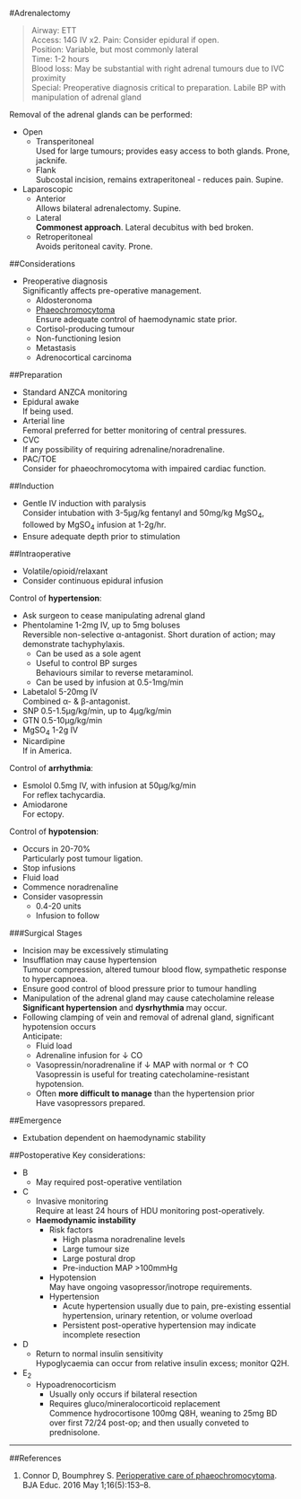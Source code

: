 #Adrenalectomy

>Airway: ETT <br>
>Access: 14G IV x2.
>Pain: Consider epidural if open. <br>
>Position: Variable, but most commonly lateral <br>
>Time: 1-2 hours <br>
>Blood loss: May be substantial with right adrenal tumours due to IVC proximity <br>
>Special: Preoperative diagnosis critical to preparation. Labile BP with manipulation of adrenal gland <br>

Removal of the adrenal glands can be performed:
* Open
	* Transperitoneal  
	Used for large tumours; provides easy access to both glands. Prone, jacknife.
	* Flank  
	Subcostal incision, remains extraperitoneal - reduces pain. Supine.
* Laparoscopic
	* Anterior  
	Allows bilateral adrenalectomy. Supine.
	* Lateral  
	**Commonest approach**. Lateral decubitus with bed broken.
	* Retroperitoneal  
	Avoids peritoneal cavity. Prone.


##Considerations
* Preoperative diagnosis  
Significantly affects pre-operative management.
	* Aldosteronoma
	* [Phaeochromocytoma](/disease/endo/phaeo.md#mx)  
	Ensure adequate control of haemodynamic state prior.
	* Cortisol-producing tumour
	* Non-functioning lesion
	* Metastasis
	* Adrenocortical carcinoma


##Preparation
* Standard ANZCA monitoring
* Epidural awake  
If being used.
* Arterial line  
Femoral preferred for better monitoring of central pressures.
* CVC  
If any possibility of requiring adrenaline/noradrenaline.
* PAC/TOE  
Consider for phaeochromocytoma with impaired cardiac function.


##Induction
* Gentle IV induction with paralysis  
Consider intubation with 3-5μg/kg fentanyl and 50mg/kg MgSO<sub>4</sub>, followed by MgSO<sub>4</sub> infusion at 1-2g/hr.
* Ensure adequate depth prior to stimulation


##Intraoperative
* Volatile/opioid/relaxant
* Consider continuous epidural infusion

Control of **hypertension**:
* Ask surgeon to cease manipulating adrenal gland
* Phentolamine 1-2mg IV, up to 5mg boluses  
Reversible non-selective α-antagonist. Short duration of action; may demonstrate tachyphylaxis.
	* Can be used as a sole agent
	* Useful to control BP surges  
	Behaviours similar to reverse metaraminol.
	* Can be used by infusion at 0.5-1mg/min
* Labetalol 5-20mg IV  
Combined α- & β-antagonist. 
* SNP 0.5-1.5μg/kg/min, up to 4μg/kg/min  
* GTN 0.5-10μg/kg/min
* MgSO<sub>4</sub> 1-2g IV
* Nicardipine  
If in America.

Control of **arrhythmia**:
* Esmolol 0.5mg IV, with infusion at 50μg/kg/min    
For reflex tachycardia.
* Amiodarone  
For ectopy.


Control of **hypotension**:
* Occurs in 20-70%  
Particularly post tumour ligation.
* Stop infusions
* Fluid load
* Commence noradrenaline
* Consider vasopressin
	* 0.4-20 units
	* Infusion to follow


###Surgical Stages
* Incision may be excessively stimulating
* Insufflation may cause hypertension  
Tumour compression, altered tumour blood flow, sympathetic response to hypercapnoea.
* Ensure good control of blood pressure prior to tumour handling
* Manipulation of the adrenal gland may cause catecholamine release  
**Significant hypertension** and **dysrhythmia** may occur.
* Following clamping of vein and removal of adrenal gland, significant hypotension occurs  
Anticipate:
	* Fluid load
	* Adrenaline infusion for ↓ CO
	* Vasopressin/noradrenaline if ↓ MAP with normal or ↑ CO  
	Vasopressin is useful for treating catecholamine-resistant hypotension.
	* Often **more difficult to manage** than the hypertension prior  
	Have vasopressors prepared.

##Emergence
* Extubation dependent on haemodynamic stability


##Postoperative
Key considerations:
* B
	* May required post-operative ventilation
* C
	* Invasive monitoring  
	Require at least 24 hours of HDU monitoring post-operatively.
	* **Haemodynamic instability**
		* Risk factors
			* High plasma noradrenaline levels
			* Large tumour size
			* Large postural drop
			* Pre-induction MAP >100mmHg
		* Hypotension  
		May have ongoing vasopressor/inotrope requirements.
		* Hypertension
			* Acute hypertension usually due to pain, pre-existing essential hypertension, urinary retention, or volume overload
			* Persistent post-operative hypertension may indicate incomplete resection
* D
	* Return to normal insulin sensitivity  
	Hypoglycaemia can occur from relative insulin excess; monitor Q2H.
* E<sub>2</sub>
	* Hypoadrenocorticism
		* Usually only occurs if bilateral resection
		* Requires gluco/mineralocorticoid replacement  
		Commence hydrocortisone 100mg Q8H, weaning to 25mg BD over first 72/24 post-op; and then usually conveted to prednisolone.



---
##References
1. Connor D, Boumphrey S. [Perioperative care of phaeochromocytoma](https://academic.oup.com/bjaed/article/16/5/153/2389873). BJA Educ. 2016 May 1;16(5):153–8. 

